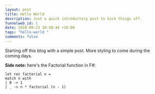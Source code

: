 ```yaml
--- 
layout: post
title: Hello World
description: Just a quick introductory post to kick things off.
funnelweb_id: 1
date: 2010-09-23 10:50:44 +10:00
tags: "hello-world "
comments: false
---
```

Starting off this blog with a simple post. More styling to come during the coming days.

**Side note:** here's the Factorial function in F#:

    let rec factorial n =
    match n with
    | 0 -> 1
    | _ -> n * factorial (n - 1)

